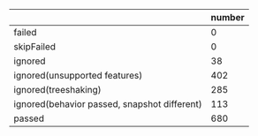 |  | number |
|----| ---- |
| failed | 0|
| skipFailed | 0|
| ignored | 38|
| ignored(unsupported features) | 402|
| ignored(treeshaking) | 285|
| ignored(behavior passed, snapshot different) | 113|
| passed | 680|
